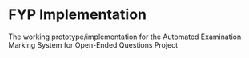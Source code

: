 # FYP Implementation
 The working prototype/implementation for the Automated Examination Marking System for Open-Ended Questions Project
